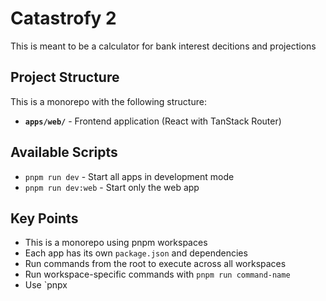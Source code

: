 # Catastrofy 2

This is meant to be a calculator for bank interest decitions and projections 

## Project Structure

This is a monorepo with the following structure:

- **`apps/web/`** - Frontend application (React with TanStack Router)



## Available Scripts

- `pnpm run dev` - Start all apps in development mode
- `pnpm run dev:web` - Start only the web app


## Key Points

- This is a monorepo using pnpm workspaces
- Each app has its own `package.json` and dependencies
- Run commands from the root to execute across all workspaces
- Run workspace-specific commands with `pnpm run command-name`
- Use `pnpx
